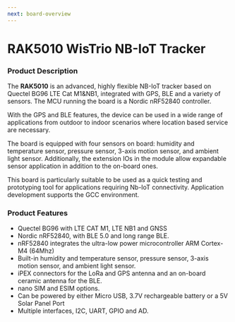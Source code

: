 ```yaml
---
next: board-overview
---
```


# RAK5010 WisTrio NB-IoT Tracker

<rk-img
  src="/assets/images/datasheet/rak5010/rak5010-wis-trio-nb-iot-tracker.jpg"
  width="50%"
  figure-number="1"
  caption="RAK5010 WisTrio NB-IoT Tracker"
/>


### Product Description

The **RAK5010** is an advanced, highly flexible NB-IoT tracker based on  Quectel BG96 LTE Cat M1&NB1, integrated with GPS, BLE and a variety of sensors. The MCU running the board is a Nordic nRF52840 controller.

With the GPS and BLE features, the device can be used in a wide range of applications from outdoor to indoor scenarios where location based service are necessary. 

The board is equipped with four sensors on board: humidity and temperature sensor, pressure sensor, 3-axis motion sensor, and ambient light sensor. Additionally, the extension IOs in the module allow expandable sensor application in addition to the on-board ones.

This board is particularly suitable to be used as a quick testing and prototyping tool for applications requiring Nb-IoT connectivity.
 Application development supports the GCC environment.

### Product Features

- Quectel BG96 with LTE CAT M1, LTE NB1 and GNSS
- Nordic nRF52840, with BLE 5.0 and long range BLE.
- nRF52840 integrates the ultra-low power microcontroller ARM Cortex-M4 (64Mhz)
- Built-in humidity and temperature sensor, pressure sensor, 3-axis motion
sensor, and ambient light sensor.
- iPEX connectors for the LoRa and GPS antenna and an on-board ceramic
antenna for the BLE.
- nano SIM and ESIM options.
- Can be powered by either Micro USB, 3.7V rechargeable battery or a 5V
Solar Panel Port
- Multiple interfaces, I2C, UART, GPIO and AD.


